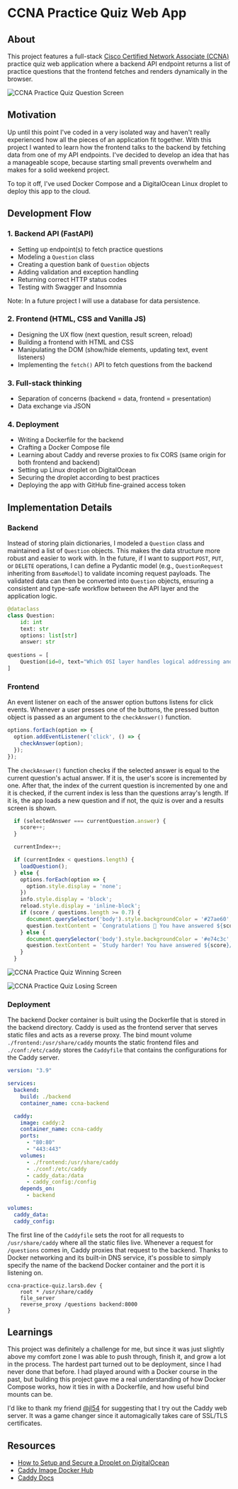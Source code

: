 # CCNA Practice Quiz Web App

## About

This project features a full-stack [Cisco Certified Network Associate (CCNA)](https://www.cisco.com/site/us/en/learn/training-certifications/certifications/enterprise/ccna/index.html) practice quiz web application where a backend API endpoint returns a list of practice questions that the frontend fetches and renders dynamically in the browser.

![CCNA Practice Quiz Question Screen](docs/ccna-practice-quiz-macbook-pro-mockup.jpg)

## Motivation

Up until this point I've coded in a very isolated way and haven't really experienced how all the pieces of an application fit together. With this project I wanted to learn how the frontend talks to the backend by fetching data from one of my API endpoints. I've decided to develop an idea that has a manageable scope, because starting small prevents overwhelm and makes for a solid weekend project.

To top it off, I've used Docker Compose and a DigitalOcean Linux droplet to deploy this app to the cloud.

## Development Flow

### 1. Backend API (FastAPI)

- Setting up endpoint(s) to fetch practice questions
- Modeling a `Question` class
- Creating a question bank of `Question` objects
- Adding validation and exception handling
- Returning correct HTTP status codes
- Testing with Swagger and Insomnia

Note: In a future project I will use a database for data persistence.

### 2. Frontend (HTML, CSS and Vanilla JS)

- Designing the UX flow (next question, result screen, reload)
- Building a frontend with HTML and CSS
- Manipulating the DOM (show/hide elements, updating text, event listeners)
- Implementing the `fetch()` API to fetch questions from the backend

### 3. Full-stack thinking

- Separation of concerns (backend = data, frontend = presentation)
- Data exchange via JSON

### 4. Deployment

- Writing a Dockerfile for the backend
- Crafting a Docker Compose file
- Learning about Caddy and reverse proxies to fix CORS (same origin for both frontend and backend)
- Setting up Linux droplet on DigitalOcean
- Securing the droplet according to best practices
- Deploying the app with GitHub fine-grained access token

## Implementation Details

### Backend

Instead of storing plain dictionaries, I modeled a `Question` class and maintained a list of `Question` objects. This makes the data structure more robust and easier to work with. In the future, if I want to support `POST`, `PUT`, or `DELETE` operations, I can define a Pydantic model (e.g., `QuestionRequest` inheriting from `BaseModel`) to validate incoming request payloads. The validated data can then be converted into `Question` objects, ensuring a consistent and type-safe workflow between the API layer and the application logic.

```python
@dataclass
class Question:
    id: int
    text: str
    options: list[str]
    answer: str
    
questions = [
    Question(id=0, text="Which OSI layer handles logical addressing and routing?", options=["Data Link", "Network", "Transport", "Session"], answer="Network"),
]
```

### Frontend

An event listener on each of the answer option buttons listens for click events. Whenever a user presses one of the buttons, the pressed button object is passed as an argument to the `checkAnswer()` function. 

```javascript
options.forEach(option => {
  option.addEventListener('click', () => {
    checkAnswer(option);
  });
});
```

The `checkAnswer()` function checks if the selected answer is equal to the current question's actual answer. If it is, the user's score is incremented by one. After that, the index of the current question is incremented by one and it is checked, if the current index is less than the questions array's length. If it is, the app loads a new question and if not, the quiz is over and a results screen is shown.

```javascript
  if (selectedAnswer === currentQuestion.answer) {
    score++;
  }

  currentIndex++;

  if (currentIndex < questions.length) {
    loadQuestion();
  } else {
    options.forEach(option => {
      option.style.display = 'none';
    })
    info.style.display = 'block';
    reload.style.display = 'inline-block';
    if (score / questions.length >= 0.7) {
      document.querySelector('body').style.backgroundColor = '#27ae60';
      question.textContent = `Congratulations 🎉 You have answered ${score}/${questions.length} questions correctly.`;
    } else {
      document.querySelector('body').style.backgroundColor = '#e74c3c';
      question.textContent = `Study harder! You have answered ${score}/${questions.length} questions correctly.`;
    }
  }
```

![CCNA Practice Quiz Winning Screen](docs/ccna-practice-quiz-winning-screen.png)

![CCNA Practice Quiz Losing Screen](docs/ccna-practice-quiz-losing-screen.png)

### Deployment

The backend Docker container is built using the Dockerfile that is stored in the backend directory. Caddy is used as the frontend server that serves static files and acts as a reverse proxy. The bind mount volume `./frontend:/usr/share/caddy` mounts the static frontend files and `./conf:/etc/caddy` stores the `Caddyfile` that contains the configurations for the Caddy server. 

```yml
version: "3.9"

services:
  backend:
    build: ./backend
    container_name: ccna-backend

  caddy:
    image: caddy:2
    container_name: ccna-caddy
    ports:
      - "80:80"
      - "443:443"
    volumes:
      - ./frontend:/usr/share/caddy
      - ./conf:/etc/caddy
      - caddy_data:/data
      - caddy_config:/config
    depends_on:
      - backend

volumes:
  caddy_data:
  caddy_config:
```

The first line of the `Caddyfile` sets the root for all requests to `/usr/share/caddy` where all the static files live. Whenever a request for `/questions` comes in, Caddy proxies that request to the backend. Thanks to Docker networking and its built-in DNS service, it's possible to simply specify the name of the backend Docker container and the port it is listening on. 

```
ccna-practice-quiz.larsb.dev {
    root * /usr/share/caddy
    file_server
    reverse_proxy /questions backend:8000
}
```

## Learnings

This project was definitely a challenge for me, but since it was just slightly above my comfort zone I was able to push through, finish it, and grow a lot in the process. The hardest part turned out to be deployment, since I had never done that before. I had played around with a Docker course in the past, but building this project gave me a real understanding of how Docker Compose works, how it ties in with a Dockerfile, and how useful bind mounts can be.

I'd like to thank my friend [@jl54](https://github.com/jl54) for suggesting that I try out the Caddy web server. It was a game changer since it automagically takes care of SSL/TLS certificates.

## Resources

- [How to Setup and Secure a Droplet on DigitalOcean](https://solomou.dev/blog/2023-11-05-how-to-setup-and-secure-a-droplet-on-digitalocean)
- [Caddy Image Docker Hub](https://hub.docker.com/_/caddy)
- [Caddy Docs](https://caddyserver.com/docs/)
